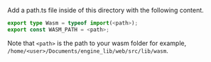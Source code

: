 Add a path.ts file inside of this directory with the following content.

```ts
export type Wasm = typeof import(<path>);
export const WASM_PATH = <path>;
```

Note that `<path>` is the path to your wasm folder for example,
`/home/<user>/Documents/engine_lib/web/src/lib/wasm`. 

